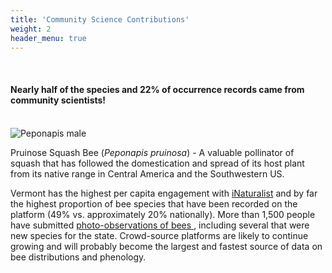 ```yaml
---
title: 'Community Science Contributions'
weight: 2
header_menu: true
---
```

<br>
<div class="lead">
<h4>
Nearly half of the species and 22% of occurrence records came from community scientists!
</h4>
</div>
<br>
<div class="doubleColumn">
<div> <img alt="Peponapis male" title= "Pruinose Squash Bee (<i>Peponapis pruinosa</i>)" src="https://stateofbees.vtatlasoflife.org/images/Peponapis male.jpg" style="margin: 0px">
<p class="caption">Pruinose Squash Bee (<i>Peponapis pruinosa</i>) - A valuable pollinator of squash that has followed the domestication and spread of its host plant from its native range in Central America and the Southwestern US.</p>
</div>
<div>
Vermont has the highest per capita engagement with <a href="https://www.inaturalist.org/places/vermont-us" target=blank_>iNaturalist</a> and by far the highest proportion of bee species that have been recorded on the platform (49% vs. approximately 20% nationally). More than 1,500 people have submitted <a href=”https://www.inaturalist.org/projects/vermont-wild-bee-survey”>photo-observations of bees </a>, including several that were new species for the state. Crowd-source platforms are likely to continue growing and will probably become the largest and fastest source of data on bee distributions and phenology.
</div>
</div>
